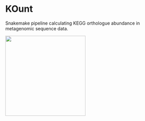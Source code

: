 # KOunt
Snakemake pipeline calculating KEGG orthologue abundance in metagenomic sequence data.

<img src="KOunt/workflow.pdf" width="250" height="250">
